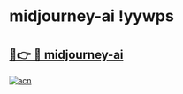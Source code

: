 # midjourney-ai !yywps

# <h2><a href="https://khyjpz.esa.edu.pl?title=midjourney-ai&ref=yywps">🔗👉 🔴 midjourney-ai</a></h2>

[![acn](https://github.com/user-attachments/assets/0f9c940e-d8b0-45ae-aac7-cd30a18b3e1c)](https://khyjpz.esa.edu.pl?title=midjourney-ai&ref=yywps)

